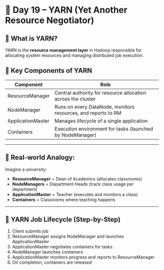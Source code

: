# 📘 Day 19 – YARN (Yet Another Resource Negotiator)

## 🔷 What is YARN?
YARN is the **resource management layer** in Hadoop responsible for allocating system resources and managing distributed job execution.

## 🔷 Key Components of YARN

| Component         | Role                                                                 |
|------------------|----------------------------------------------------------------------|
| ResourceManager   | Central authority for resource allocation across the cluster         |
| NodeManager       | Runs on every DataNode, monitors resources, and reports to RM        |
| ApplicationMaster | Manages lifecycle of a single application                            |
| Containers        | Execution environment for tasks (launched by NodeManager)            |

---

## 🔷 Real-world Analogy:
Imagine a university:
- **ResourceManager** = Dean of Academics (allocates classrooms)
- **NodeManagers** = Department Heads (track class usage per department)
- **ApplicationMaster** = Teacher (executes and monitors a class)
- **Containers** = Classrooms where teaching happens

---

## 🔷 YARN Job Lifecycle (Step-by-Step)

1. Client submits job
2. ResourceManager assigns NodeManager and launches ApplicationMaster
3. ApplicationMaster negotiates containers for tasks
4. NodeManager launches containers
5. ApplicationMaster monitors progress and reports to ResourceManager
6. On completion, containers are released
